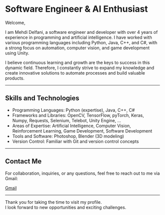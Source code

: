 # Software Engineer & AI Enthusiast

Welcome,

I am Mehdi Delfani, a software engineer and developer with over 4 years of experience in programming and artificial intelligence. I have worked with various programming languages including Python, Java, C++, and C#, with a strong focus on automation, computer vision, and game development using Unity.

I believe continuous learning and growth are the keys to success in this dynamic field. Therefore, I constantly strive to expand my knowledge and create innovative solutions to automate processes and build valuable products.

---

## Skills and Technologies

- Programming Languages: Python (expertise), Java, C++, C#
- Frameworks and Libraries: OpenCV, TensorFlow, pyTorch, Keras, Numpy, Requests, Selenium, Telebot, Unity Engine, ...
- Areas of Expertise: Artificial Intelligence, Computer Vision, Reinforcement Learning, Game Development, Software Development
- Tools and Software: Photoshop, Blender (3D modeling)
- Version Control: Familiar with Git and version control concepts

---

## Contact Me

For collaboration, inquiries, or any questions, feel free to reach out to me via Gmail:

[Gmail](themexdel@gmail.com)

---

Thank you for taking the time to visit my profile.  
I look forward to new opportunities and exciting challenges.
